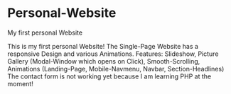 # Personal-Website
My first personal Website

This is my first personal Website!
The Single-Page Website has a responsive Design and various Animations.
Features: Slideshow, Picture Gallery (Modal-Window which opens on Click), Smooth-Scrolling, Animations (Landing-Page, Mobile-Navmenu, Navbar, Section-Headlines)
The contact form is not working yet because I am learning PHP at the moment!
